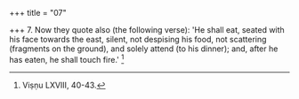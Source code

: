 +++
title = "07"

+++
7. Now they quote also (the following verse): 'He shall eat, seated with his face towards the east, silent, not despising his food, not scattering (fragments on the ground), and solely attend (to his dinner); and, after he has eaten, he shall touch fire.' [^4] 


[^4]:  Viṣṇu LXVIII, 40-43.
